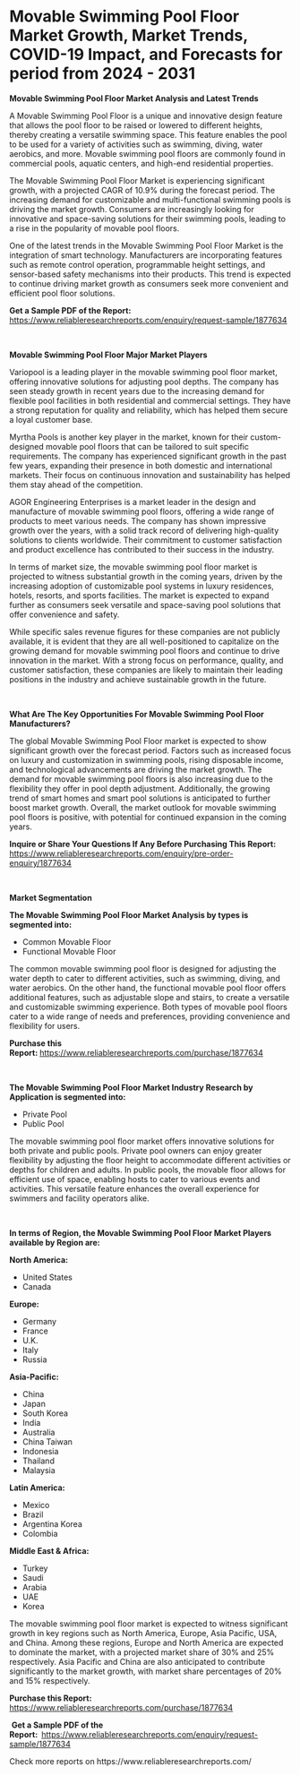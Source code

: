 <p><h1>Movable Swimming Pool Floor Market Growth, Market Trends, COVID-19 Impact, and Forecasts for period from 2024 - 2031</h1></p><p><strong>Movable Swimming Pool Floor Market Analysis and Latest Trends</strong></p>
<p><p>A Movable Swimming Pool Floor is a unique and innovative design feature that allows the pool floor to be raised or lowered to different heights, thereby creating a versatile swimming space. This feature enables the pool to be used for a variety of activities such as swimming, diving, water aerobics, and more. Movable swimming pool floors are commonly found in commercial pools, aquatic centers, and high-end residential properties.</p><p>The Movable Swimming Pool Floor Market is experiencing significant growth, with a projected CAGR of 10.9% during the forecast period. The increasing demand for customizable and multi-functional swimming pools is driving the market growth. Consumers are increasingly looking for innovative and space-saving solutions for their swimming pools, leading to a rise in the popularity of movable pool floors.</p><p>One of the latest trends in the Movable Swimming Pool Floor Market is the integration of smart technology. Manufacturers are incorporating features such as remote control operation, programmable height settings, and sensor-based safety mechanisms into their products. This trend is expected to continue driving market growth as consumers seek more convenient and efficient pool floor solutions.</p></p>
<p><strong>Get a Sample PDF of the Report:&nbsp;</strong> <a href="https://www.reliableresearchreports.com/enquiry/request-sample/1877634">https://www.reliableresearchreports.com/enquiry/request-sample/1877634</a></p>
<p>&nbsp;</p>
<p><strong>Movable Swimming Pool Floor Major Market Players</strong></p>
<p><p>Variopool is a leading player in the movable swimming pool floor market, offering innovative solutions for adjusting pool depths. The company has seen steady growth in recent years due to the increasing demand for flexible pool facilities in both residential and commercial settings. They have a strong reputation for quality and reliability, which has helped them secure a loyal customer base.</p><p>Myrtha Pools is another key player in the market, known for their custom-designed movable pool floors that can be tailored to suit specific requirements. The company has experienced significant growth in the past few years, expanding their presence in both domestic and international markets. Their focus on continuous innovation and sustainability has helped them stay ahead of the competition.</p><p>AGOR Engineering Enterprises is a market leader in the design and manufacture of movable swimming pool floors, offering a wide range of products to meet various needs. The company has shown impressive growth over the years, with a solid track record of delivering high-quality solutions to clients worldwide. Their commitment to customer satisfaction and product excellence has contributed to their success in the industry.</p><p>In terms of market size, the movable swimming pool floor market is projected to witness substantial growth in the coming years, driven by the increasing adoption of customizable pool systems in luxury residences, hotels, resorts, and sports facilities. The market is expected to expand further as consumers seek versatile and space-saving pool solutions that offer convenience and safety.</p><p>While specific sales revenue figures for these companies are not publicly available, it is evident that they are all well-positioned to capitalize on the growing demand for movable swimming pool floors and continue to drive innovation in the market. With a strong focus on performance, quality, and customer satisfaction, these companies are likely to maintain their leading positions in the industry and achieve sustainable growth in the future.</p></p>
<p>&nbsp;</p>
<p><strong>What Are The Key Opportunities For Movable Swimming Pool Floor Manufacturers?</strong></p>
<p><p>The global Movable Swimming Pool Floor market is expected to show significant growth over the forecast period. Factors such as increased focus on luxury and customization in swimming pools, rising disposable income, and technological advancements are driving the market growth. The demand for movable swimming pool floors is also increasing due to the flexibility they offer in pool depth adjustment. Additionally, the growing trend of smart homes and smart pool solutions is anticipated to further boost market growth. Overall, the market outlook for movable swimming pool floors is positive, with potential for continued expansion in the coming years.</p></p>
<p><strong>Inquire or Share Your Questions If Any Before Purchasing This Report:</strong> <a href="https://www.reliableresearchreports.com/enquiry/pre-order-enquiry/1877634">https://www.reliableresearchreports.com/enquiry/pre-order-enquiry/1877634</a></p>
<p>&nbsp;</p>
<p><strong>Market Segmentation</strong></p>
<p><strong>The Movable Swimming Pool Floor Market Analysis by types is segmented into:</strong></p>
<p><ul><li>Common Movable Floor</li><li>Functional Movable Floor</li></ul></p>
<p><p>The common movable swimming pool floor is designed for adjusting the water depth to cater to different activities, such as swimming, diving, and water aerobics. On the other hand, the functional movable pool floor offers additional features, such as adjustable slope and stairs, to create a versatile and customizable swimming experience. Both types of movable pool floors cater to a wide range of needs and preferences, providing convenience and flexibility for users.</p></p>
<p><strong>Purchase this Report:&nbsp;</strong><a href="https://www.reliableresearchreports.com/purchase/1877634">https://www.reliableresearchreports.com/purchase/1877634</a></p>
<p>&nbsp;</p>
<p><strong>The Movable Swimming Pool Floor Market Industry Research by Application is segmented into:</strong></p>
<p><ul><li>Private Pool</li><li>Public Pool</li></ul></p>
<p><p>The movable swimming pool floor market offers innovative solutions for both private and public pools. Private pool owners can enjoy greater flexibility by adjusting the floor height to accommodate different activities or depths for children and adults. In public pools, the movable floor allows for efficient use of space, enabling hosts to cater to various events and activities. This versatile feature enhances the overall experience for swimmers and facility operators alike.</p></p>
<p>&nbsp;</p>
<p><strong>In terms of Region, the Movable Swimming Pool Floor Market Players available by Region are:</strong></p>
<p>
    <p> <strong> North America: </strong>
        <ul>
            <li>United States</li>
            <li>Canada</li>
        </ul>
        </p> 
    <p> <strong> Europe: </strong>
        <ul>
            <li>Germany</li>
            <li>France</li>
            <li>U.K.</li>
            <li>Italy</li>
            <li>Russia</li>
        </ul>
        </p> 
    <p> <strong> Asia-Pacific: </strong>
        <ul>
            <li>China</li>
            <li>Japan</li>
            <li>South Korea</li>
            <li>India</li>
            <li>Australia</li>
            <li>China Taiwan</li>
            <li>Indonesia</li>
            <li>Thailand</li>
            <li>Malaysia</li>
        </ul>
        </p> 
    <p> <strong> Latin America: </strong>
        <ul>
            <li>Mexico</li>
            <li>Brazil</li>
            <li>Argentina Korea</li>
            <li>Colombia</li>
        </ul>
        </p> 
    <p> <strong> Middle East & Africa: </strong>
        <ul>
            <li>Turkey</li>
            <li>Saudi</li>
            <li>Arabia</li>
            <li>UAE</li>
            <li>Korea</li>
        </ul>
    </p>
    </p>
<p><p>The movable swimming pool floor market is expected to witness significant growth in key regions such as North America, Europe, Asia Pacific, USA, and China. Among these regions, Europe and North America are expected to dominate the market, with a projected market share of 30% and 25% respectively. Asia Pacific and China are also anticipated to contribute significantly to the market growth, with market share percentages of 20% and 15% respectively.</p></p>
<p><strong>Purchase this Report: </strong><a href="https://www.reliableresearchreports.com/purchase/1877634">https://www.reliableresearchreports.com/purchase/1877634</a></p>
<p>&nbsp;<strong>Get a Sample PDF of the Report:&nbsp;&nbsp;</strong><a href="https://www.reliableresearchreports.com/enquiry/request-sample/1877634">https://www.reliableresearchreports.com/enquiry/request-sample/1877634</a></p>
<p><strong></strong></p>
<p>Check more reports on https://www.reliableresearchreports.com/</p>